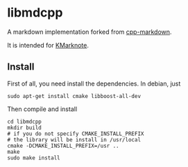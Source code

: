 # libmdcpp

A markdown implementation forked from [cpp-markdown](http://sourceforge.net/projects/cpp-markdown/).

It is intended for [KMarknote](https://github.com/sadhen/KMarknoteo).

## Install
First of all, you need install the dependencies. In debian, just
```
sudo apt-get install cmake libboost-all-dev
```

Then compile and install
```
cd libmdcpp
mkdir build
# if you do not specify CMAKE_INSTALL_PREFIX
# the library will be install in /usr/local
cmake -DCMAKE_INSTALL_PREFIX=/usr ..
make
sudo make install
```